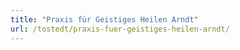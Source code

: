 ```yaml
---
title: "Praxis für Geistiges Heilen Arndt"
url: /tostedt/praxis-fuer-geistiges-heilen-arndt/
---
```

